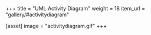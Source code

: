+++
title = "UML Activity Diagram"
weight = 18
item_url = "gallery/#activitydiagram"

[asset]
  image = "activitydiagram.gif"
+++

